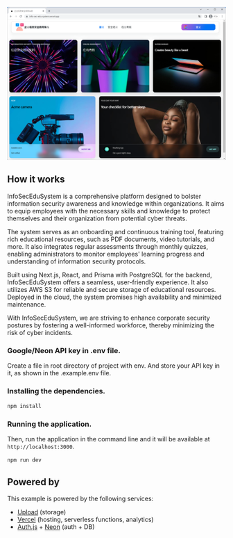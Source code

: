 [![Face Photo Restorer](./public/screenshot.png)](https://restorephotos.io/)

## How it works
InfoSecEduSystem is a comprehensive platform designed to bolster information security awareness and knowledge within organizations. It aims to equip employees with the necessary skills and knowledge to protect themselves and their organization from potential cyber threats.

The system serves as an onboarding and continuous training tool, featuring rich educational resources, such as PDF documents, video tutorials, and more. It also integrates regular assessments through monthly quizzes, enabling administrators to monitor employees' learning progress and understanding of information security protocols.

Built using Next.js, React, and Prisma with PostgreSQL for the backend, InfoSecEduSystem offers a seamless, user-friendly experience. It also utilizes AWS S3 for reliable and secure storage of educational resources. Deployed in the cloud, the system promises high availability and minimized maintenance.

With InfoSecEduSystem, we are striving to enhance corporate security postures by fostering a well-informed workforce, thereby minimizing the risk of cyber incidents.

### Google/Neon API key in .env file.

Create a file in root directory of project with env. And store your API key in it, as shown in the .example.env file.

### Installing the dependencies.

```bash
npm install
```

### Running the application.

Then, run the application in the command line and it will be available at `http://localhost:3000`.

```bash
npm run dev
```

## Powered by

This example is powered by the following services:

- [Upload](https://upload.io) (storage)
- [Vercel](https://vercel.com) (hosting, serverless functions, analytics)
- [Auth.js](https://authjs.dev/) + [Neon](https://neon.tech/) (auth + DB)

